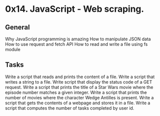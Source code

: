 # 0x14. JavaScript - Web scraping.
## General
Why JavaScript programming is amazing
How to manipulate JSON data
How to use request and fetch API
How to read and write a file using fs module
## Tasks
Write a script that reads and prints the content of a file.
Write a script that writes a string to a file.
Write script that display the status code of a GET request.
Write a script that prints the title of a Star Wars movie where the episode number matches a given integer.
Write a script that prints the number of movies where the character Wedge Antilles is present.
Write a script that gets the contents of a webpage and stores it in a file.
Write a script that computes the number of tasks completed by user id.

